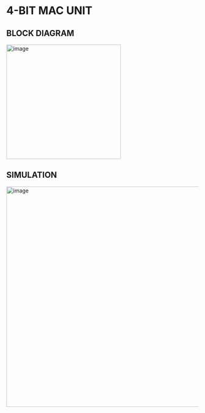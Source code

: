 # 4-BIT MAC UNIT

## BLOCK DIAGRAM

<img width="300" height="300" alt="image" src="https://github.com/user-attachments/assets/722b84d1-5b4b-45fd-a2af-c42ba7d6b30c" />


## SIMULATION

<img width="1059" height="577" alt="image" src="https://github.com/user-attachments/assets/1e0b6256-9eb2-447a-897f-f01cb8b15f4f" />

